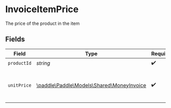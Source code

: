 # InvoiceItemPrice

The price of the product in the item



## Fields

| Field                                                                            | Type                                                                             | Required                                                                         | Description                                                                      | Example                                                                          |
| -------------------------------------------------------------------------------- | -------------------------------------------------------------------------------- | -------------------------------------------------------------------------------- | -------------------------------------------------------------------------------- | -------------------------------------------------------------------------------- |
| `productId`                                                                      | *string*                                                                         | :heavy_check_mark:                                                               | N/A                                                                              | pro_01ghbkd0frb9k95cnhwd1bxpvk                                                   |
| `unitPrice`                                                                      | [\paddle\Paddle\Models\Shared\MoneyInvoice](../../models/shared/MoneyInvoice.md) | :heavy_check_mark:                                                               | Represents an amount in a particular currency.                                   |                                                                                  |
